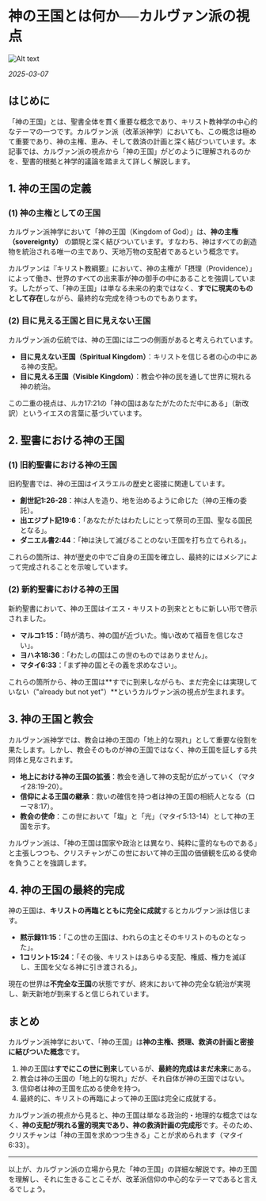 # 神の王国とは何か──カルヴァン派の視点

![Alt text](/static/images/blog/asmrchurch_cute_philipino_girl_with_leather_jacket_and_red_mini_6900f715-78f0-425e-9e43-75355c59c7c2.png)

*2025-03-07*

## はじめに

「神の王国」とは、聖書全体を貫く重要な概念であり、キリスト教神学の中心的なテーマの一つです。カルヴァン派（改革派神学）においても、この概念は極めて重要であり、神の主権、恵み、そして救済の計画と深く結びついています。本記事では、カルヴァン派の視点から「神の王国」がどのように理解されるのかを、聖書的根拠と神学的議論を踏まえて詳しく解説します。

## 1. 神の王国の定義

### (1) 神の主権としての王国

カルヴァン派神学において「神の王国（Kingdom of God）」は、**神の主権（sovereignty）** の顕現と深く結びついています。すなわち、神はすべての創造物を統治される唯一の主であり、天地万物の支配者であるという概念です。

カルヴァンは『キリスト教綱要』において、神の主権が「摂理（Providence）」によって働き、世界のすべての出来事が神の御手の中にあることを強調しています。したがって、「神の王国」は単なる未来の約束ではなく、**すでに現実のものとして存在**しながら、最終的な完成を待つものでもあります。

### (2) 目に見える王国と目に見えない王国

カルヴァン派の伝統では、神の王国には二つの側面があると考えられています。

- **目に見えない王国（Spiritual Kingdom）**：キリストを信じる者の心の中にある神の支配。
- **目に見える王国（Visible Kingdom）**：教会や神の民を通して世界に現れる神の統治。

この二重の視点は、ルカ17:21の「神の国はあなたがたのただ中にある」（新改訳）というイエスの言葉に基づいています。

## 2. 聖書における神の王国

### (1) 旧約聖書における神の王国

旧約聖書では、神の王国はイスラエルの歴史と密接に関連しています。

- **創世記1:26-28**：神は人を造り、地を治めるように命じた（神の王権の委託）。
- **出エジプト記19:6**：「あなたがたはわたしにとって祭司の王国、聖なる国民となる」。
- **ダニエル書2:44**：「神は決して滅びることのない王国を打ち立てられる」。

これらの箇所は、神が歴史の中でご自身の王国を確立し、最終的にはメシアによって完成されることを示唆しています。

### (2) 新約聖書における神の王国

新約聖書において、神の王国はイエス・キリストの到来とともに新しい形で啓示されました。

- **マルコ1:15**：「時が満ち、神の国が近づいた。悔い改めて福音を信じなさい」。
- **ヨハネ18:36**：「わたしの国はこの世のものではありません」。
- **マタイ6:33**：「まず神の国とその義を求めなさい」。

これらの箇所から、神の王国は\*\*すでに到来しながらも、まだ完全には実現していない（"already but not yet"）\*\*というカルヴァン派の視点が生まれます。

## 3. 神の王国と教会

カルヴァン派神学では、教会は神の王国の「地上的な現れ」として重要な役割を果たします。しかし、教会そのものが神の王国ではなく、神の王国を証しする共同体と見なされます。

- **地上における神の王国の拡張**：教会を通して神の支配が広がっていく（マタイ28:19-20）。
- **信仰による王国の継承**：救いの確信を持つ者は神の王国の相続人となる（ローマ8:17）。
- **教会の使命**：この世において「塩」と「光」（マタイ5:13-14）として神の王国を示す。

カルヴァン派は、「神の王国は国家や政治とは異なり、純粋に霊的なものである」と主張しつつも、クリスチャンがこの世において神の王国の価値観を広める使命を負うことを強調します。

## 4. 神の王国の最終的完成

神の王国は、**キリストの再臨とともに完全に成就**するとカルヴァン派は信じます。

- **黙示録11:15**：「この世の王国は、われらの主とそのキリストのものとなった」。
- **1コリント15:24**：「その後、キリストはあらゆる支配、権威、権力を滅ぼし、王国を父なる神に引き渡される」。

現在の世界は**不完全な王国**の状態ですが、終末において神の完全な統治が実現し、新天新地が到来すると信じられています。

## まとめ

カルヴァン派神学において、「神の王国」は**神の主権、摂理、救済の計画と密接に結びついた概念**です。

1. 神の王国は**すでにこの世に到来**しているが、**最終的完成はまだ未来**にある。
2. 教会は神の王国の「地上的な現れ」だが、それ自体が神の王国ではない。
3. 信仰者は神の王国を広める使命を持つ。
4. 最終的に、キリストの再臨によって神の王国は完全に成就する。

カルヴァン派の視点から見ると、神の王国は単なる政治的・地理的な概念ではなく、**神の支配が現れる霊的現実であり、神の救済計画の完成形**です。そのため、クリスチャンは「神の王国を求めつつ生きる」ことが求められます（マタイ6:33）。

---

以上が、カルヴァン派の立場から見た「神の王国」の詳細な解説です。神の王国を理解し、それに生きることこそが、改革派信仰の中心的なテーマであると言えるでしょう。
